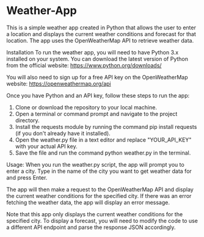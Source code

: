# Weather-App
This is a simple weather app created in Python that allows the user to enter a location and displays the current weather conditions and forecast for that location. The app uses the OpenWeatherMap API to retrieve weather data.

Installation
To run the weather app, you will need to have Python 3.x installed on your system. You can download the latest version of Python from the official website: https://www.python.org/downloads/

You will also need to sign up for a free API key on the OpenWeatherMap website: https://openweathermap.org/api

Once you have Python and an API key, follow these steps to run the app:

1. Clone or download the repository to your local machine.
2. Open a terminal or command prompt and navigate to the project directory.
3. Install the requests module by running the command pip install requests (if you don't already have it installed).
4. Open the weather.py file in a text editor and replace "YOUR_API_KEY" with your actual API key.
5. Save the file and run the command python weather.py in the terminal.

Usage:
When you run the weather.py script, the app will prompt you to enter a city. Type in the name of the city you want to get weather data for and press Enter.

The app will then make a request to the OpenWeatherMap API and display the current weather conditions for the specified city. If there was an error fetching the weather data, the app will display an error message.

Note that this app only displays the current weather conditions for the specified city. To display a forecast, you will need to modify the code to use a different API endpoint and parse the response JSON accordingly.


